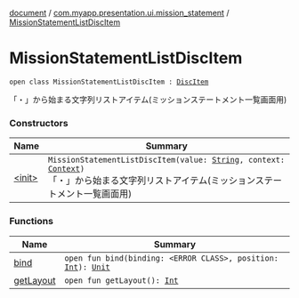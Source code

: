 [document](../../index.md) / [com.myapp.presentation.ui.mission_statement](../index.md) / [MissionStatementListDiscItem](./index.md)

# MissionStatementListDiscItem

`open class MissionStatementListDiscItem : `[`DiscItem`](../../com.myapp.presentation.utils/-disc-item/index.md)

「・」から始まる文字列リストアイテム(ミッションステートメント一覧画面用)

### Constructors

| Name | Summary |
|---|---|
| [&lt;init&gt;](-init-.md) | `MissionStatementListDiscItem(value: `[`String`](https://kotlinlang.org/api/latest/jvm/stdlib/kotlin/-string/index.html)`, context: `[`Context`](https://developer.android.com/reference/android/content/Context.html)`)`<br>「・」から始まる文字列リストアイテム(ミッションステートメント一覧画面用) |

### Functions

| Name | Summary |
|---|---|
| [bind](bind.md) | `open fun bind(binding: <ERROR CLASS>, position: `[`Int`](https://kotlinlang.org/api/latest/jvm/stdlib/kotlin/-int/index.html)`): `[`Unit`](https://kotlinlang.org/api/latest/jvm/stdlib/kotlin/-unit/index.html) |
| [getLayout](get-layout.md) | `open fun getLayout(): `[`Int`](https://kotlinlang.org/api/latest/jvm/stdlib/kotlin/-int/index.html) |
